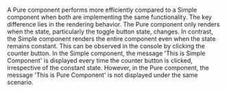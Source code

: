 A Pure component performs more efficiently compared to a Simple component when both are implementing the same functionality. The key difference lies in the rendering behavior. The Pure component only renders when the state, particularly the toggle button state, changes. In contrast, the Simple component renders the entire component even when the state remains constant. This can be observed in the console by clicking the counter button. In the Simple component, the message 'This is Simple Component' is displayed every time the counter button is clicked, irrespective of the constant state. However, in the Pure component, the message 'This is Pure Component' is not displayed under the same scenario.





